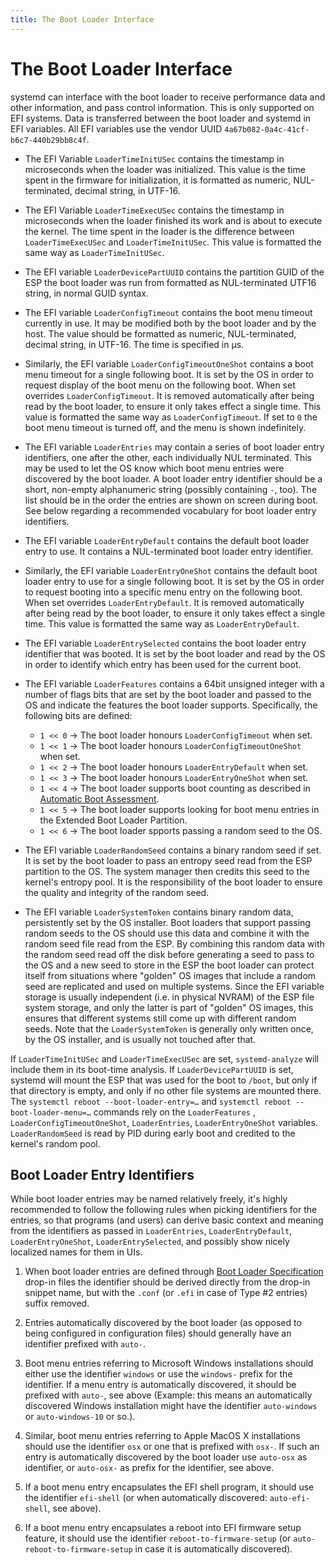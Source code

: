 ```yaml
---
title: The Boot Loader Interface
---
```


# The Boot Loader Interface

systemd can interface with the boot loader to receive performance data and
other information, and pass control information. This is only supported on EFI
systems. Data is transferred between the boot loader and systemd in EFI
variables. All EFI variables use the vendor UUID
`4a67b082-0a4c-41cf-b6c7-440b29bb8c4f`.

* The EFI Variable `LoaderTimeInitUSec` contains the timestamp in microseconds
  when the loader was initialized. This value is the time spent in the firmware
  for initialization, it is formatted as numeric, NUL-terminated, decimal
  string, in UTF-16.

* The EFI Variable `LoaderTimeExecUSec` contains the timestamp in microseconds
  when the loader finished its work and is about to execute the kernel. The
  time spent in the loader is the difference between `LoaderTimeExecUSec` and
  `LoaderTimeInitUSec`. This value is formatted the same way as
  `LoaderTimeInitUSec`.

* The EFI variable `LoaderDevicePartUUID` contains the partition GUID of the
  ESP the boot loader was run from formatted as NUL-terminated UTF16 string, in
  normal GUID syntax.

* The EFI variable `LoaderConfigTimeout` contains the boot menu timeout
  currently in use. It may be modified both by the boot loader and by the
  host. The value should be formatted as numeric, NUL-terminated, decimal
  string, in UTF-16. The time is specified in µs.

* Similarly, the EFI variable `LoaderConfigTimeoutOneShot` contains a boot menu
  timeout for a single following boot. It is set by the OS in order to request
  display of the boot menu on the following boot. When set overrides
  `LoaderConfigTimeout`. It is removed automatically after being read by the
  boot loader, to ensure it only takes effect a single time. This value is
  formatted the same way as `LoaderConfigTimeout`. If set to `0` the boot menu
  timeout is turned off, and the menu is shown indefinitely.

* The EFI variable `LoaderEntries` may contain a series of boot loader entry
  identifiers, one after the other, each individually NUL terminated. This may
  be used to let the OS know which boot menu entries were discovered by the
  boot loader. A boot loader entry identifier should be a short, non-empty
  alphanumeric string (possibly containing `-`, too). The list should be in the
  order the entries are shown on screen during boot. See below regarding a
  recommended vocabulary for boot loader entry identifiers.

* The EFI variable `LoaderEntryDefault` contains the default boot loader entry
  to use. It contains a NUL-terminated boot loader entry identifier.

* Similarly, the EFI variable `LoaderEntryOneShot` contains the default boot
  loader entry to use for a single following boot. It is set by the OS in order
  to request booting into a specific menu entry on the following boot. When set
  overrides `LoaderEntryDefault`. It is removed automatically after being read
  by the boot loader, to ensure it only takes effect a single time. This value
  is formatted the same way as `LoaderEntryDefault`.

* The EFI variable `LoaderEntrySelected` contains the boot loader entry
  identifier that was booted. It is set by the boot loader and read by
  the OS in order to identify which entry has been used for the current boot.

* The EFI variable `LoaderFeatures` contains a 64bit unsigned integer with a
  number of flags bits that are set by the boot loader and passed to the OS and
  indicate the features the boot loader supports. Specifically, the following
  bits are defined:

  * `1 << 0` → The boot loader honours `LoaderConfigTimeout` when set.
  * `1 << 1` → The boot loader honours `LoaderConfigTimeoutOneShot` when set.
  * `1 << 2` → The boot loader honours `LoaderEntryDefault` when set.
  * `1 << 3` → The boot loader honours `LoaderEntryOneShot` when set.
  * `1 << 4` → The boot loader supports boot counting as described in [Automatic Boot Assessment](https://systemd.io/AUTOMATIC_BOOT_ASSESSMENT).
  * `1 << 5` → The boot loader supports looking for boot menu entries in the Extended Boot Loader Partition.
  * `1 << 6` → The boot loader spports passing a random seed to the OS.

* The EFI variable `LoaderRandomSeed` contains a binary random seed if set. It
  is set by the boot loader to pass an entropy seed read from the ESP partition
  to the OS. The system manager then credits this seed to the kernel's entropy
  pool. It is the responsibility of the boot loader to ensure the quality and
  integrity of the random seed.

* The EFI variable `LoaderSystemToken` contains binary random data,
  persistently set by the OS installer. Boot loaders that support passing
  random seeds to the OS should use this data and combine it with the random
  seed file read from the ESP. By combining this random data with the random
  seed read off the disk before generating a seed to pass to the OS and a new
  seed to store in the ESP the boot loader can protect itself from situations
  where "golden" OS images that include a random seed are replicated and used
  on multiple systems. Since the EFI variable storage is usually independent
  (i.e. in physical NVRAM) of the ESP file system storage, and only the latter
  is part of "golden" OS images, this ensures that different systems still come
  up with different random seeds. Note that the `LoaderSystemToken` is
  generally only written once, by the OS installer, and is usually not touched
  after that.

If `LoaderTimeInitUSec` and `LoaderTimeExecUSec` are set, `systemd-analyze`
will include them in its boot-time analysis.  If `LoaderDevicePartUUID` is set,
systemd will mount the ESP that was used for the boot to `/boot`, but only if
that directory is empty, and only if no other file systems are mounted
there. The `systemctl reboot --boot-loader-entry=…` and `systemctl reboot
--boot-loader-menu=…` commands rely on the `LoaderFeatures` ,
`LoaderConfigTimeoutOneShot`, `LoaderEntries`, `LoaderEntryOneShot`
variables. `LoaderRandomSeed` is read by PID during early boot and credited to
the kernel's random pool.

## Boot Loader Entry Identifiers

While boot loader entries may be named relatively freely, it's highly
recommended to follow the following rules when picking identifiers for the
entries, so that programs (and users) can derive basic context and meaning from
the identifiers as passed in `LoaderEntries`, `LoaderEntryDefault`,
`LoaderEntryOneShot`, `LoaderEntrySelected`, and possibly show nicely localized
names for them in UIs.

1. When boot loader entries are defined through [Boot Loader
   Specification](https://systemd.io/BOOT_LOADER_SPECIFICATION) drop-in files
   the identifier should be derived directly from the drop-in snippet name, but
   with the `.conf` (or `.efi` in case of Type #2 entries) suffix removed.

2. Entries automatically discovered by the boot loader (as opposed to being
   configured in configuration files) should generally have an identifier
   prefixed with `auto-`.

3. Boot menu entries referring to Microsoft Windows installations should either
   use the identifier `windows` or use the `windows-` prefix for the
   identifier. If a menu entry is automatically discovered, it should be
   prefixed with `auto-`, see above (Example: this means an automatically
   discovered Windows installation might have the identifier `auto-windows` or
   `auto-windows-10` or so.).

4. Similar, boot menu entries referring to Apple MacOS X installations should
   use the identifier `osx` or one that is prefixed with `osx-`. If such an
   entry is automatically discovered by the boot loader use `auto-osx` as
   identifier, or `auto-osx-` as prefix for the identifier, see above.

5. If a boot menu entry encapsulates the EFI shell program, it should use the
   identifier `efi-shell` (or when automatically discovered: `auto-efi-shell`,
   see above).

6. If a boot menu entry encapsulates a reboot into EFI firmware setup feature,
   it should use the identifier `reboot-to-firmware-setup` (or
   `auto-reboot-to-firmware-setup` in case it is automatically discovered).
